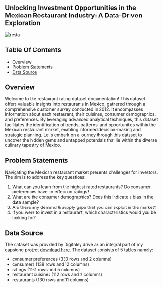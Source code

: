 ## Unlocking Investment Opportunities in the Mexican Restaurant Industry: A Data-Driven Exploration


![resta](https://github.com/NEENYEE/Mexican-restaurant-analysis/assets/101926233/110195a6-5391-448d-9409-4279a2abcacd)

## Table Of Contents
- [Overview](overview)
- [Problem Statements](problem-statements)
- [Data Source](data-source)


## Overview

Welcome to the restaurant rating dataset documentation! This dataset offers valuable insights into restaurants in Mexico, gathered through a comprehensive customer survey conducted in 2012. It encompasses information about each restaurant, their cuisines, consumer demographics, and preferences. By leveraging advanced analytical techniques, this dataset facilitates the identification of trends, patterns, and opportunities within the Mexican restaurant market, enabling informed decision-making and strategic planning. Let's embark on a journey through this dataset to uncover the hidden gems and untapped potentials that lie within the diverse culinary tapestry of Mexico.

## Problem Statements

Navigating the Mexican restaurant market presents challenges for investors. The aim is to address the key questions:
1. What can you learn from the highest rated restaurants? Do consumer preferences have an effect on ratings?
2. What are the consumer demographics? Does this indicate a bias in the data sample?
3. Are there any demand & supply gaps that you can exploit in the market?
4. If you were to invest in a restaurant, which characteristics would you be looking for?


## Data Source
The dataset was provided by Digitaley drive as an integral part of my capstone project [download here](https://drive.google.com/file/d/1c1HKM8UTqwWOgexRLOtEJuxjBiA2N6xf/view?usp=drive_link). 
The dataset consists of 5 tables namely: 
- consumer preferences (330 rows and 2 columns)
- consumers (138 rows and 12 columns)
- ratings (1161 rows and 5 columns)
- restaurant cuisines (112 rows and 2 columns)
- restaurants (130 rows and 11 columns)



